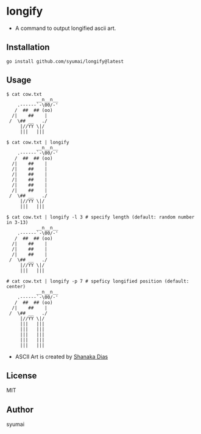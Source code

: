 # longify

* A command to output longified ascii art.

## Installation

```console
go install github.com/syumai/longify@latest
```

## Usage

```console
$ cat cow.txt
           __n__n__
    .------`-\00/-'
   /  ##  ## (oo)
  /|    ##    |
 /  \## __   ./
     |//YY \|/
     |||   |||

$ cat cow.txt | longify
           __n__n__
    .------`-\00/-'
   /  ##  ## (oo)
  /|    ##    |
  /|    ##    |
  /|    ##    |
  /|    ##    |
  /|    ##    |
  /|    ##    |
 /  \## __   ./
     |//YY \|/
     |||   |||

$ cat cow.txt | longify -l 3 # specify length (default: random number in 3-13)
           __n__n__
    .------`-\00/-'
   /  ##  ## (oo)
  /|    ##    |
  /|    ##    |
  /|    ##    |
 /  \## __   ./
     |//YY \|/
     |||   |||

# cat cow.txt | longify -p 7 # speficy longified position (default: center)
           __n__n__
    .------`-\00/-'
   /  ##  ## (oo)
  /|    ##    |
 /  \## __   ./
     |//YY \|/
     |||   |||
     |||   |||
     |||   |||
     |||   |||
     |||   |||

```

* ASCII Art is created by [Shanaka Dias](https://www.asciiart.eu/animals/cows)

## License

MIT

## Author

syumai
